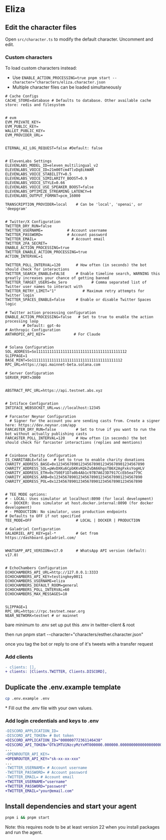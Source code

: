 # Eliza

## Edit the character files

Open `src/character.ts` to modify the default character. Uncomment and edit.

### Custom characters

To load custom characters instead:
- Use `ENABLE_ACTION_PROCESSING=true pnpm start --character="characters/eliza.character.json`
- Multiple character files can be loaded simultaneously

```
# Cache Configs
CACHE_STORE=database # Defaults to database. Other available cache store: redis and filesystem


# evm
EVM_PRIVATE_KEY=
EVM_PUBLIC_KEY=
WALLET_PUBLIC_KEY=
EVM_PROVIDER_URL=


ETERNAL_AI_LOG_REQUEST=false #Default: false


# ElevenLabs Settings
ELEVENLABS_MODEL_ID=eleven_multilingual_v2
ELEVENLABS_VOICE_ID=21m00Tcm4TlvDq8ikWAM
ELEVENLABS_VOICE_STABILITY=0.5
ELEVENLABS_VOICE_SIMILARITY_BOOST=0.9
ELEVENLABS_VOICE_STYLE=0.66
ELEVENLABS_VOICE_USE_SPEAKER_BOOST=false
ELEVENLABS_OPTIMIZE_STREAMING_LATENCY=4
ELEVENLABS_OUTPUT_FORMAT=pcm_16000

TRANSCRIPTION_PROVIDER=local    # Can be 'local', 'openai', or 'deepgram'


# Twitter/X Configuration
TWITTER_DRY_RUN=false
TWITTER_USERNAME=           # Account username
TWITTER_PASSWORD=           # Account password
TWITTER_EMAIL=                # Account email
TWITTER_2FA_SECRET=
ENABLE_ACTION_PROCESSING=true
TWITTER_ENABLE_ACTION_PROCESSING=true
ACTION_INTERVAL=1

TWITTER_POLL_INTERVAL=120       # How often (in seconds) the bot should check for interactions
TWITTER_SEARCH_ENABLE=FALSE     # Enable timeline search, WARNING this greatly increases your chance of getting banned
TWITTER_TARGET_USERS=0x_Sero           # Comma separated list of Twitter user names to interact with
TWITTER_RETRY_LIMIT="1"            # Maximum retry attempts for Twitter login
TWITTER_SPACES_ENABLE=false     # Enable or disable Twitter Spaces logic

# Twitter action processing configuration
ENABLE_ACTION_PROCESSING=false   # Set to true to enable the action processing loop
        # Default: gpt-4o
# Anthropic Configuration
ANTHROPIC_API_KEY=             # For Claude


# Solana Configuration
SOL_ADDRESS=So11111111111111111111111111111111111111112
SLIPPAGE=1
BASE_MINT=So11111111111111111111111111111111111111112
RPC_URL=https://api.mainnet-beta.solana.com

# Server Configuration
SERVER_PORT=3000


ABSTRACT_RPC_URL=https://api.testnet.abs.xyz


# Intiface Configuration
INTIFACE_WEBSOCKET_URL=ws://localhost:12345

# Farcaster Neynar Configuration
  # Signer for the account you are sending casts from. Create a signer here: https://dev.neynar.com/app
FARCASTER_DRY_RUN=false         # Set to true if you want to run the bot without actually publishing casts
FARCASTER_POLL_INTERVAL=120     # How often (in seconds) the bot should check for farcaster interactions (replies and mentions)


# Coinbase Charity Configuration
IS_CHARITABLE=false   # Set to true to enable charity donations
CHARITY_ADDRESS_BASE=0x1234567890123456789012345678901234567890
CHARITY_ADDRESS_SOL=pWvDXKu6CpbKKvKQkZvDA66hgsTB6X2AgFxksYogHLV
CHARITY_ADDRESS_ETH=0x750EF1D7a0b4Ab1c97B7A623D7917CcEb5ea779C
CHARITY_ADDRESS_ARB=0x1234567890123456789012345678901234567890
CHARITY_ADDRESS_POL=0x1234567890123456789012345678901234567890


# TEE_MODE options:
# - LOCAL: Uses simulator at localhost:8090 (for local development)
# - DOCKER: Uses simulator at host.docker.internal:8090 (for docker development)
# - PRODUCTION: No simulator, uses production endpoints
# Defaults to OFF if not specified
TEE_MODE=OFF                    # LOCAL | DOCKER | PRODUCTION

# Galadriel Configuration
GALADRIEL_API_KEY=gal-*         # Get from https://dashboard.galadriel.com/


WHATSAPP_API_VERSION=v17.0      # WhatsApp API version (default: v17.0)


# EchoChambers Configuration
ECHOCHAMBERS_API_URL=http://127.0.0.1:3333
ECHOCHAMBERS_API_KEY=testingkey0011
ECHOCHAMBERS_USERNAME=eliza
ECHOCHAMBERS_DEFAULT_ROOM=general
ECHOCHAMBERS_POLL_INTERVAL=60
ECHOCHAMBERS_MAX_MESSAGES=10


SLIPPAGE=1
RPC_URL=https://rpc.testnet.near.org
NEAR_NETWORK=testnet # or mainnet
```

bare minimum to .env set up put this .env in twitter-client & root

then run pnpm start --character="characters/esther.character.json"

once you tag the bot or reply to one of it's tweets with a transfer request

### Add clients

```diff
- clients: [],
+ clients: [Clients.TWITTER, Clients.DISCORD],
```

## Duplicate the .env.example template

```bash
cp .env.example .env
```

\* Fill out the .env file with your own values.

### Add login credentials and keys to .env

```diff
-DISCORD_APPLICATION_ID=
-DISCORD_API_TOKEN= # Bot token
+DISCORD_APPLICATION_ID="000000772361146438"
+DISCORD_API_TOKEN="OTk1MTU1NzcyMzYxMT000000.000000.00000000000000000000000000000000"
...
-OPENROUTER_API_KEY=
+OPENROUTER_API_KEY="sk-xx-xx-xxx"
...
-TWITTER_USERNAME= # Account username
-TWITTER_PASSWORD= # Account password
-TWITTER_EMAIL= # Account email
+TWITTER_USERNAME="username"
+TWITTER_PASSWORD="password"
+TWITTER_EMAIL="your@email.com"
```

## Install dependencies and start your agent

```bash
pnpm i && pnpm start
```
Note: this requires node to be at least version 22 when you install packages and run the agent.
